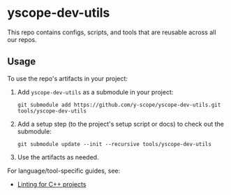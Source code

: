 # yscope-dev-utils

This repo contains configs, scripts, and tools that are reusable across all our repos.

## Usage

To use the repo's artifacts in your project:

1. Add `yscope-dev-utils` as a submodule in your project:
   ```shell
   git submodule add https://github.com/y-scope/yscope-dev-utils.git tools/yscope-dev-utils
   ```
2. Add a setup step (to the project's setup script or docs) to check out the submodule:
   ```shell
   git submodule update --init --recursive tools/yscope-dev-utils
   ```
3. Use the artifacts as needed.

For language/tool-specific guides, see:

* [Linting for C++ projects](lint-tools-cpp.md)
